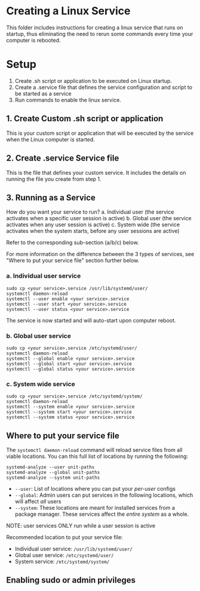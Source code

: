 # Creating a Linux Service
This folder includes instructions for creating a linux service that runs on startup, thus eliminating the need to rerun some commands every time your computer is rebooted.

# Setup
1. Create .sh script or application to be executed on Linux startup.
2. Create a .service file that defines the service configuration and script to be started as a service
3. Run commands to enable the linux service.

## 1. Create Custom .sh script or application
This is your custom script or application that will be executed by the service when the Linux computer is started.

## 2. Create .service Service file
This is the file that defines your custom service. It includes the details on running the file you create from step 1. 

## 3. Running as a Service
How do you want your service to run?
a. Individual user (the service activates when a specific user session is active)
b. Global user (the service activates when any user session is active)
c. System wide (the service activates when the system starts, before any user sessions are active)

Refer to the corresponding sub-section (a/b/c) below.

For more information on the difference between the 3 types of services, see "Where to put your service file" section further below.

### a. Individual user service
```
sudo cp <your service>.service /usr/lib/systemd/user/
systemctl daemon-reload
systemctl --user enable <your service>.service
systemctl --user start <your service>.service
systemctl --user status <your service>.service
```
The service is now started and will auto-start upon computer reboot.

### b. Global user service
```
sudo cp <your service>.service /etc/systemd/user/
systemctl daemon-reload
systemctl --global enable <your service>.service
systemctl --global start <your service>.service
systemctl --global status <your service>.service
```

### c. System wide service
```
sudo cp <your service>.service /etc/systemd/system/
systemctl daemon-reload
systemctl --system enable <your service>.service
systemctl --system start <your service>.service
systemctl --system status <your service>.service
```

## Where to put your service file
The `systemctl daemon-reload` command will reload service files from all viable locations. You can this full list of locations by running the following:

```
systemd-analyze --user unit-paths
systemd-analyze --global unit-paths
systemd-analyze --system unit-paths
```

* `--user`: List of locations where you can put your *per-user* configs
* `--global`: Admin users can put services in the following locations, which will affect *all* users
* `--system`: These locations are meant for installed services from a package manager. These services affect the *entire system* as a whole. 

NOTE: user services ONLY run while a user session is active

Recommended location to put your service file:
* Individual user service: `/usr/lib/systemd/user/`
* Global user service: `/etc/systemd/user/`
* System service: `/etc/systemd/system/`

## Enabling sudo or admin privileges
